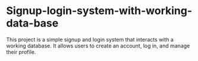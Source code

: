 # Signup-login-system-with-working-data-base

This project is a simple signup and login system that interacts with a working database. It allows users to create an account, log in, and manage their profile.
